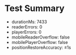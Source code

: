 # Test Summary
- durationMs: 7433
- readerErrors: 0
- playerErrors: 0
- mobileReaderOverflow: false
- mobilePlayerOverflow: false
- positionRestoreAccuracy: ≤1s
